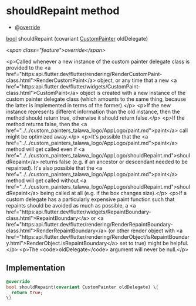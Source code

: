 


# shouldRepaint method







- @[override](https:api.flutter.dev/flutter/dart-core/override-constant.html)

[bool](https:api.flutter.dev/flutter/dart-core/bool-class.html) shouldRepaint
(covariant [CustomPainter](https:api.flutter.dev/flutter/rendering/CustomPainter-class.html) oldDelegate)

_\<span class="feature"\>override\</span\>_



\<p\>Called whenever a new instance of the custom painter delegate class is
provided to the \<a href="https:api.flutter.dev/flutter/rendering/RenderCustomPaint-class.html"\>RenderCustomPaint\</a\> object, or any time that a new
\<a href="https:api.flutter.dev/flutter/widgets/CustomPaint-class.html"\>CustomPaint\</a\> object is created with a new instance of the custom painter
delegate class (which amounts to the same thing, because the latter is
implemented in terms of the former).\</p\>
\<p\>If the new instance represents different information than the old
instance, then the method should return true, otherwise it should return
false.\</p\>
\<p\>If the method returns false, then the \<a href="../../custom_painters_talawa_logo/AppLogo/paint.md"\>paint\</a\> call might be optimized
away.\</p\>
\<p\>It's possible that the \<a href="../../custom_painters_talawa_logo/AppLogo/paint.md"\>paint\</a\> method will get called even if
\<a href="../../custom_painters_talawa_logo/AppLogo/shouldRepaint.md"\>shouldRepaint\</a\> returns false (e.g. if an ancestor or descendant needed to
be repainted). It's also possible that the \<a href="../../custom_painters_talawa_logo/AppLogo/paint.md"\>paint\</a\> method will get called
without \<a href="../../custom_painters_talawa_logo/AppLogo/shouldRepaint.md"\>shouldRepaint\</a\> being called at all (e.g. if the box changes
size).\</p\>
\<p\>If a custom delegate has a particularly expensive paint function such that
repaints should be avoided as much as possible, a \<a href="https:api.flutter.dev/flutter/widgets/RepaintBoundary-class.html"\>RepaintBoundary\</a\> or
\<a href="https:api.flutter.dev/flutter/rendering/RenderRepaintBoundary-class.html"\>RenderRepaintBoundary\</a\> (or other render object with
\<a href="https:api.flutter.dev/flutter/rendering/RenderObject/isRepaintBoundary.html"\>RenderObject.isRepaintBoundary\</a\> set to true) might be helpful.\</p\>
\<p\>The \<code\>oldDelegate\</code\> argument will never be null.\</p\>



## Implementation

```dart
@override
bool shouldRepaint(covariant CustomPainter oldDelegate) \{
  return true;
\}
```








